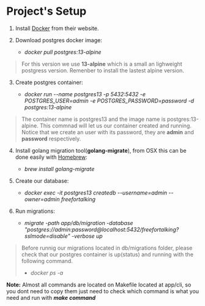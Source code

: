 # Project's Setup

1. Install [Docker](https://www.docker.com) from their website.

2. Download postgres docker image:

    - *docker pull postgres:13-alpine*

> For this version we use **13-alpine** which is a small an lighweight
> postgress version. Remenber to install the lastest alpine version.

3. Create postgres container:

    - *docker run --name postgres13 -p 5432:5432 -e POSTGRES_USER=admin -e POSTGRES_PASSWORD=password -d postgres:13-alpine*

> The container name is postgres13 and the image name is postgres:13-alpine. This commnad will let us our container created and running. Notice that we create an user with its password, they are  **admin** and **password** respectively.

4. Install golang migration tool(**golang-migrate**), from OSX this can be done easily with [Homebrew](https://brew.sh):

    - *brew install golang-migrate*

5. Create our database:

    - *docker exec -it postgres13 createdb --username=admin --owner=admin freefortalking*

6. Run migrations:

    - *migrate -path app/db/migration -database "postgres://admin:password@localhost:5432/freefortalking?sslmode=disable" -verbose up*

> Before runnig our migrations located in db/migrations folder, please  check that our postgres container is up(status) and running with the  following command.
>   - *docker ps -a*

**Note:** Almost all commands are located on Makefile located at app/cli, so you dont need to copy them just need to check which command is what you need and run with ***make command***
